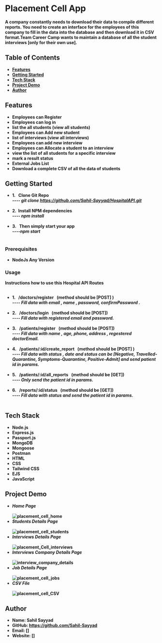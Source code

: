 # Placement Cell App

 <b> A company constantly needs to download their data to compile different reports. You need to create an
interface for the employees of this company to fill in the data into the database and then download it in CSV
format.Team Career Camp wants to maintain a database of all the student interviews [only for their own
use]. <b> 

## Table of Contents
-  <b> [Features](#features)</b>
-  <b> [Getting Started](#getting-started)</b>
-  <b> [Tech Stack](#Tech-Stack) </b>
-  <b> [Project Demo](#Project-Demo) </b>
-  <b> [Author](#Author)</b>

## Features
-  <b> Employees can Register </b>
-  <b> Employees can log in  </b>
-  <b> list the all students (view all students)</b>
-  <b> Employees can Add new student</b>
-  <b> list of interviews (view all interviews)</b>
-  <b> Employees can add new interview </b>
-  <b> Employees can Allocate a student to an interview</b>
-  <b> view the list of all students for a specific interview </b>
-  <b> mark a result status</b>
-  <b> External Jobs List </b>
-  <b> Download a complete CSV of all the data of students  </b>

## Getting Started
-  <b> 1. &nbsp; Clone Git Repo  </b>
    <br>----<i> git clone https://github.com/Sahil-Sayyad/HospitalAPI.git </i><br><br>
-  <b> 2.  &nbsp;Install NPM dependencies </b>
   <br>----<i> npm install</i> <br><br>
-  <b> 3. &nbsp; Then simply start your app </b>
   <br>----<i>npm start </i><br><br>


### Prerequisites
- <b>NodeJs Any Version</b>

### Usage
<b>Instructions how to use this Hospital API Routes </b> <br><br>
-  <b> 1. &nbsp; /doctors/register&nbsp;&nbsp;  (method should be [POST] )</b>
    <br>----<i> Fill data with email , name , password, confirmPassword . </i><br><br>
-  <b> 2. &nbsp; /doctors/login&nbsp;&nbsp;  (method should be [POST]) </b>
   <br>----<i>  Fill data with registered email and password. </i><br><br>
-  <b> 3. &nbsp; /patients/register&nbsp;&nbsp; (method should be [POST])  </b>
   <br>----<i>  Fill data with name , age, phone, address , regestered doctorEmail. </i><br><br>
-  <b> 4. &nbsp; /patients/:id/create_report &nbsp;&nbsp;(method should be [POST] ) </b>
   <br>----<i> Fill data with status , date and  status can be [Negative, Travelled-Quarantine, Symptoms-Quarantine,
Positive-Admit] and send patient id in params.</i> <br><br>
-  <b> 5. &nbsp; /patients/:id/all_reports&nbsp;&nbsp; (method should be [GET]) </b>
   <br>----<i>  Only send the patient id in params. </i><br><br>
-  <b> 6. &nbsp; /reports/:id/status&nbsp;&nbsp; (method should be [GET]) </b>
   <br>----<i>  Fill data with status and send the patient id in params.</i> <br><br>


## Tech Stack

-  <b> Node.js</b>
-  <b> Express.js </b>
-  <b> Passport.js </b>
-  <b> MongoDB </b>
-  <b> Mongoose </b>
-  <b> Postman </b>
-  <b> HTML </b>
-  <b> CSS </b>
-  <b> Tailwind CSS </b>
-  <b> EJS </b>
-  <b> JavaScript </b>

## Project Demo
-  <b> <i> Home Page  </i></b> <br><br>
![placement_cell_home](https://github.com/Sahil-Sayyad/Placement_Cell/assets/96423459/c624b796-9ba8-4518-80ee-3f291fbd9f49)
-  <b> <i> Students Details  Page  </i></b> <br><br>
![placement_cell_students](https://github.com/Sahil-Sayyad/Placement_Cell/assets/96423459/4d381ff6-486d-41db-a101-149261ee123d)
-  <b> <i> Interviews Details  Page  </i></b> <br><br>
![placement_Cell_interviews](https://github.com/Sahil-Sayyad/Placement_Cell/assets/96423459/d067085a-ec22-4bed-8555-37c627a1590e)
-  <b> <i> Interviews Company Details  Page  </i></b> <br><br>
![interview_company_details](https://github.com/Sahil-Sayyad/Placement_Cell/assets/96423459/66da0b3a-fed3-4c04-8590-275f71cee315)
-  <b> <i> Job Details  Page  </i></b> <br><br>
![placement_cell_jobs](https://github.com/Sahil-Sayyad/Placement_Cell/assets/96423459/053ac7b6-76ae-4385-9017-865762f38dce)
-  <b> <i> CSV File  </i></b> <br><br>
![placement_cell_CSV](https://github.com/Sahil-Sayyad/Placement_Cell/assets/96423459/5bbf9f1f-26d6-45fc-833d-a7c3e6ca1288)

## Author


- Name: Sahil Sayyad
- GitHub: <a><b>https://github.com/Sahil-Sayyad</a></b>
- Email: []
- Website: []
